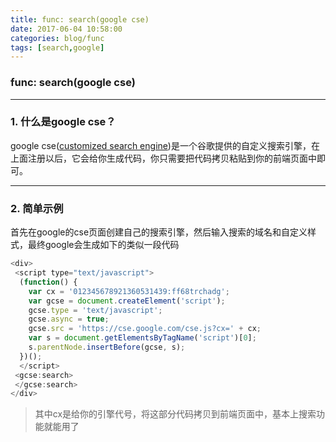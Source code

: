 ```yaml
---
title: func: search(google cse)
date: 2017-06-04 10:58:00
categories: blog/func
tags: [search,google]
---
```

### func: search(google cse)

---

### 1. 什么是google cse？
google cse([customized search engine](https://cse.google.com/cse/))是一个谷歌提供的自定义搜索引擎，在上面注册以后，它会给你生成代码，你只需要把代码拷贝粘贴到你的前端页面中即可。

---

### 2. 简单示例
首先在google的cse页面创建自己的搜索引擎，然后输入搜索的域名和自定义样式，最终google会生成如下的类似一段代码
``` javascript
<div>
 <script type="text/javascript">
  (function() {
    var cx = '012345678921360531439:ff68trchadg';
    var gcse = document.createElement('script');
    gcse.type = 'text/javascript';
    gcse.async = true;
    gcse.src = 'https://cse.google.com/cse.js?cx=' + cx;
    var s = document.getElementsByTagName('script')[0];
    s.parentNode.insertBefore(gcse, s);
  })();
  </script>
 <gcse:search>
 </gcse:search>
</div>
```
> 其中cx是给你的引擎代号，将这部分代码拷贝到前端页面中，基本上搜索功能就能用了
